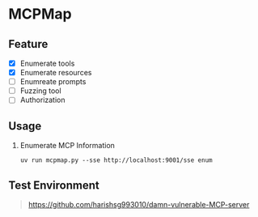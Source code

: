 # MCPMap

## Feature

- [x] Enumerate tools
- [x] Enumerate resources
- [ ] Enumreate prompts
- [ ] Fuzzing tool
- [ ] Authorization

## Usage

1. Enumerate MCP Information

    ```shell
    uv run mcpmap.py --sse http://localhost:9001/sse enum
    ```

## Test Environment

> https://github.com/harishsg993010/damn-vulnerable-MCP-server

